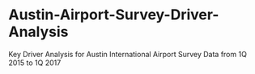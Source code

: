 # Austin-Airport-Survey-Driver-Analysis
Key Driver Analysis for Austin International Airport Survey Data from 1Q 2015 to 1Q 2017
